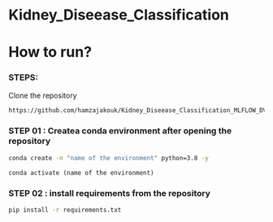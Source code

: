 # Kidney_Diseease_Classification





# How to run?


### STEPS:

Clone the repository

```bash
https://github.com/hamzajakouk/Kidney_Diseease_Classification_MLFLOW_DVC.git
```

### STEP 01 : Createa conda environment after opening the repository

```bash
conda create -n "name of the environment" python=3.8 -y
```

``` 
conda activate (name of the environment) 
```

### STEP 02 : install requirements from the repository

```bash
pip install -r requirements.txt
```

